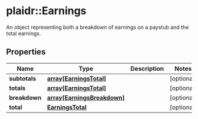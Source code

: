 # plaidr::Earnings

An object representing both a breakdown of earnings on a paystub and the total earnings.

## Properties
Name | Type | Description | Notes
------------ | ------------- | ------------- | -------------
**subtotals** | [**array[EarningsTotal]**](EarningsTotal.md) |  | [optional] 
**totals** | [**array[EarningsTotal]**](EarningsTotal.md) |  | [optional] 
**breakdown** | [**array[EarningsBreakdown]**](EarningsBreakdown.md) |  | [optional] 
**total** | [**EarningsTotal**](EarningsTotal.md) |  | [optional] 


